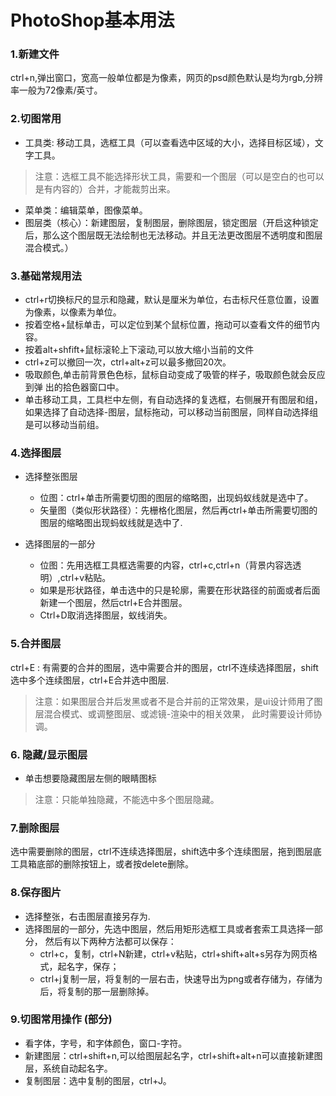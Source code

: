 # PhotoShop基本用法

### 1.新建文件

ctrl+n,弹出窗口，宽高一般单位都是为像素，网页的psd颜色默认是均为rgb,分辨率一般为72像素/英寸。

### 2.切图常用 

- 工具类: 移动工具，选框工具（可以查看选中区域的大小，选择目标区域），文字工具。

> 注意：选框工具不能选择形状工具，需要和一个图层（可以是空白的也可以是有内容的）合并，才能裁剪出来。

- 菜单类：编辑菜单，图像菜单。
- 图层类（核心）：新建图层，复制图层，删除图层，锁定图层（开启这种锁定后，那么这个图层既无法绘制也无法移动。并且无法更改图层不透明度和图层混合模式。）

### 3.基础常规用法

- ctrl+r切换标尺的显示和隐藏，默认是厘米为单位，右击标尺任意位置，设置为像素，以像素为单位。
- 按着空格+鼠标单击，可以定位到某个鼠标位置，拖动可以查看文件的细节内容。
- 按着alt+shfift+鼠标滚轮上下滚动,可以放大缩小当前的文件
- ctrl+z可以撤回一次，ctrl+alt+z可以最多撤回20次。
- 吸取颜色,单击前背景色色标，鼠标自动变成了吸管的样子，吸取颜色就会反应到弹   出的拾色器窗口中。
- 单击移动工具，工具栏中左侧，有自动选择的复选框，右侧展开有图层和组，如果选择了自动选择-图层，鼠标拖动，可以移动当前图层，同样自动选择组是可以移动当前组。

### 4.选择图层

- 选择整张图层
    - 位图：ctrl+单击所需要切图的图层的缩略图，出现蚂蚁线就是选中了。
    - 矢量图（类似形状路径）：先栅格化图层，然后再ctrl+单击所需要切图的图层的缩略图出现蚂蚁线就是选中了.

- 选择图层的一部分
    - 位图：先用选框工具框选需要的内容，ctrl+c,ctrl+n（背景内容选透明）,ctrl+v粘贴。
    - 如果是形状路径，单击选中的只是轮廓，需要在形状路径的前面或者后面新建一个图层，然后ctrl+E合并图层。
    - Ctrl+D取消选择图层，蚁线消失。

### 5.合并图层

ctrl+E : 有需要的合并的图层，选中需要合并的图层，ctrl不连续选择图层，shift选中多个连续图层，ctrl+E合并选中图层.

> 注意：如果图层合并后发黑或者不是合并前的正常效果，是ui设计师用了图层混合模式、或调整图层、或滤镜-渲染中的相关效果， 此时需要设计师协调。

### 6. 隐藏/显示图层

- 单击想要隐藏图层左侧的眼睛图标 

> 注意：只能单独隐藏，不能选中多个图层隐藏。

### 7.删除图层

选中需要删除的图层，ctrl不连续选择图层，shift选中多个连续图层，拖到图层底工具箱底部的删除按钮上，或者按delete删除。

### 8.保存图片

- 选择整张，右击图层直接另存为.
- 选择图层的一部分，先选中图层，然后用矩形选框工具或者套索工具选择一部分，  然后有以下两种方法都可以保存：
    - ctrl+c，复制，ctrl+N新建，ctrl+v粘贴，ctrl+shift+alt+s另存为网页格式，起名字，保存；
    - ctrl+j复制一层，将复制的一层右击，快速导出为png或者存储为，存储为后，将复制的那一层删除掉。

### 9.切图常用操作 (部分)

- 看字体，字号，和字体颜色，窗口-字符。
- 新建图层：ctrl+shift+n,可以给图层起名字，ctrl+shift+alt+n可以直接新建图层，系统自动起名字。
- 复制图层：选中复制的图层，ctrl+J。